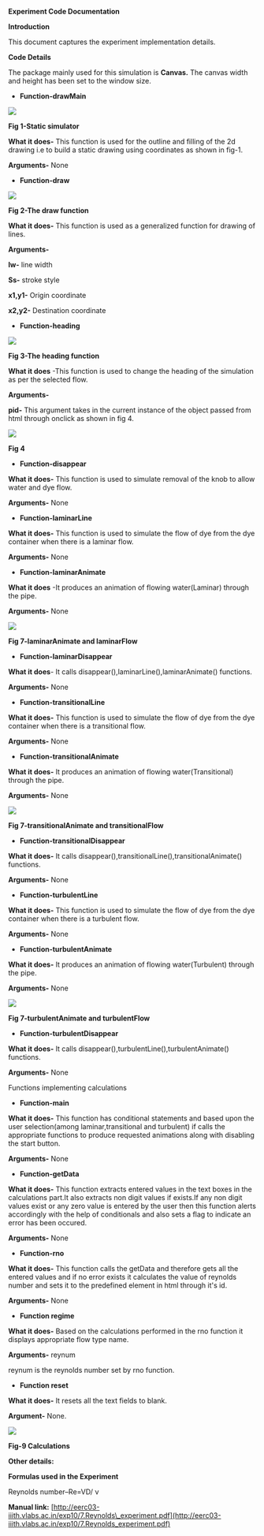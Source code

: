 **Experiment Code Documentation**

**Introduction**

This document captures the experiment implementation details.

**Code Details**

The package mainly used for this simulation is **Canvas.** The canvas width and height has been set to the window size.

- **Function-drawMain**

 ![](images/drawMain.JPG)

   **Fig 1-Static simulator**

**What it does-** This function is used for the outline and filling of the 2d drawing i.e to build a static drawing using coordinates as shown in fig-1.

**Arguments-** None





- **Function-draw**

 ![](images/draw.JPG)
                                
**Fig 2-The draw function**

**What it does-** This function is used as a generalized function for drawing of lines.

**Arguments-**

**lw-** line width

**Ss-** stroke style

**x1,y1-** Origin coordinate

**x2,y2-** Destination coordinate

-  **Function-heading**

 ![](images/heading.JPG)

   **Fig 3-The heading function**

**What it does** -This function is used to change the heading of the simulation as per the selected flow.

**Arguments-**

**pid-** This argument takes in the current instance of the object passed from html through onclick as shown in fig 4.

 ![](images/onclick.JPG)

**Fig 4**



- **Function-disappear**

**What it does-** This function is used to simulate removal of the knob to allow water and dye flow.

**Arguments-** None

- **Function-laminarLine**

**What it does-** This function is used to simulate the flow of dye from the dye container when there is a laminar flow.

**Arguments-** None

- **Function-laminarAnimate**

**What it does** -It produces an animation of flowing water(Laminar) through the pipe.

**Arguments-** None

 ![](images/laminaranimate.JPG)

**Fig 7-laminarAnimate and laminarFlow**

- **Function-laminarDisappear**

**What it does**- It calls disappear(),laminarLine(),laminarAnimate() functions.

**Arguments-** None

- **Function-transitionalLine**

**What it does-** This function is used to simulate the flow of dye from the dye container when there is a transitional flow.

**Arguments-** None

- **Function-transitionalAnimate**

**What it does-** It produces an animation of flowing water(Transitional) through the pipe.

**Arguments-** None

  ![](images/transitional.JPG)

   **Fig 7-transitionalAnimate and transitionalFlow**



- **Function-transitionalDisappear**

**What it does-** It calls disappear(),transitionalLine(),transitionalAnimate() functions.

**Arguments-** None

- **Function-turbulentLine**

**What it does-** This function is used to simulate the flow of dye from the dye container when there is a turbulent flow.

**Arguments-** None

- **Function-turbulentAnimate**

**What it does-** It produces an animation of flowing water(Turbulent) through the pipe.

**Arguments-** None

![](images/turbulentanimate.JPG)

 **Fig 7-turbulentAnimate and turbulentFlow**

- **Function-turbulentDisappear**

**What it does-** It calls disappear(),turbulentLine(),turbulentAnimate() functions.

**Arguments-** None

Functions implementing calculations

- **Function-main**

**What it does-** This function has conditional statements and based upon the user selection(among laminar,transitional and turbulent) if calls the appropriate functions to produce requested animations along with disabling the start button.

**Arguments-** None

- **Function-getData**

**What it does-** This function extracts entered values in the text boxes in the calculations part.It also extracts non digit values if exists.If any non digit values exist or any zero value is entered by the user then this function alerts accordingly with the help of conditionals and also sets a flag to indicate an error has been occured.

**Arguments-** None

- **Function-rno**

**What it does-** This function calls the getData and therefore gets all the entered values and if no error exists it calculates the value of reynolds number and sets it to the predefined element in html through it&#39;s id.

**Arguments-** None

- **Function regime**

**What it does-** Based on the calculations performed in the rno function it displays  appropriate flow type name.

**Arguments-** reynum

reynum is the reynolds number set by rno function.

- **Function reset**

**What it does-** It resets all the text fields to blank.

**Argument-** None.

 ![](images/performcalculations.JPG)

   **Fig-9 Calculations**



**Other details:**

**Formulas used in the Experiment**

Reynolds number–Re=VD/ ν

**Manual link:** [http://eerc03-iiith.vlabs.ac.in/exp10/7.Reynolds\_experiment.pdf](http://eerc03-iiith.vlabs.ac.in/exp10/7.Reynolds_experiment.pdf)
